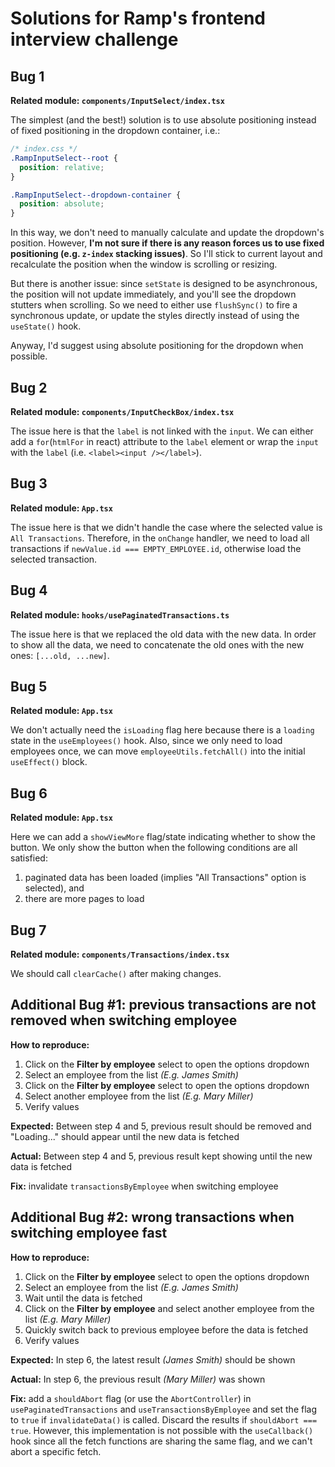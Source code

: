 # Solutions for Ramp's frontend interview challenge

## Bug 1

**Related module: `components/InputSelect/index.tsx`**

The simplest (and the best!) solution is to use absolute positioning instead of fixed positioning in the dropdown container, i.e.:

```css
/* index.css */
.RampInputSelect--root {
  position: relative;
}

.RampInputSelect--dropdown-container {
  position: absolute;
}
```

In this way, we don't need to manually calculate and update the dropdown's position. However, **I'm not sure if there is any reason forces us to use fixed positioning (e.g. `z-index` stacking issues)**. So I'll stick to current layout and recalculate the position when the window is scrolling or resizing.

But there is another issue: since `setState` is designed to be asynchronous, the position will not update immediately, and you'll see the dropdown stutters when scrolling. So we need to either use `flushSync()` to fire a synchronous update, or update the styles directly instead of using the `useState()` hook.

Anyway, I'd suggest using absolute positioning for the dropdown when possible.

## Bug 2

**Related module: `components/InputCheckBox/index.tsx`**

The issue here is that the `label` is not linked with the `input`. We can either add a `for`(`htmlFor` in react) attribute to the `label` element or wrap the `input` with the `label` (i.e. `<label><input /></label>`).

## Bug 3

**Related module: `App.tsx`**

The issue here is that we didn't handle the case where the selected value is `All Transactions`. Therefore, in the `onChange` handler, we need to load all transactions if `newValue.id === EMPTY_EMPLOYEE.id`, otherwise load the selected transaction.

## Bug 4

**Related module: `hooks/usePaginatedTransactions.ts`**

The issue here is that we replaced the old data with the new data. In order to show all the data, we need to concatenate the old ones with the new ones: `[...old, ...new]`.

## Bug 5

**Related module: `App.tsx`**

We don't actually need the `isLoading` flag here because there is a `loading` state in the `useEmployees()` hook. Also, since we only need to load employees once, we can move `employeeUtils.fetchAll()` into the initial `useEffect()` block.

## Bug 6

**Related module: `App.tsx`**

Here we can add a `showViewMore` flag/state indicating whether to show the button. We only show the button when the following conditions are all satisfied:

1. paginated data has been loaded (implies "All Transactions" option is selected), and
2. there are more pages to load

## Bug 7

**Related module: `components/Transactions/index.tsx`**

We should call `clearCache()` after making changes.

## Additional Bug #1: previous transactions are not removed when switching employee

**How to reproduce:**

1. Click on the **Filter by employee** select to open the options dropdown
2. Select an employee from the list _(E.g. James Smith)_
3. Click on the **Filter by employee** select to open the options dropdown
4. Select another employee from the list _(E.g. Mary Miller)_
5. Verify values

**Expected:** Between step 4 and 5, previous result should be removed and "Loading..." should appear until the new data is fetched

**Actual:** Between step 4 and 5, previous result kept showing until the new data is fetched

**Fix:** invalidate `transactionsByEmployee` when switching employee

## Additional Bug #2: wrong transactions when switching employee fast

**How to reproduce:**

1. Click on the **Filter by employee** select to open the options dropdown
2. Select an employee from the list _(E.g. James Smith)_
3. Wait until the data is fetched
4. Click on the **Filter by employee** and select another employee from the list _(E.g. Mary Miller)_
5. Quickly switch back to previous employee before the data is fetched
6. Verify values

**Expected:** In step 6, the latest result _(James Smith)_ should be shown

**Actual:** In step 6, the previous result _(Mary Miller)_ was shown

**Fix:** add a `shouldAbort` flag (or use the `AbortController`) in `usePaginatedTransactions` and `useTransactionsByEmployee` and set the flag to `true` if `invalidateData()` is called. Discard the results if `shouldAbort === true`. However, this implementation is not possible with the `useCallback()` hook since all the fetch functions are sharing the same flag, and we can't abort a specific fetch.
